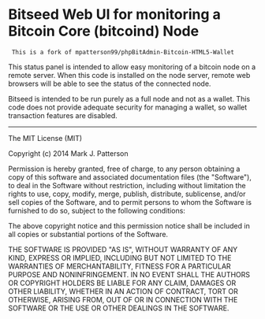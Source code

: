 Bitseed Web UI for monitoring a Bitcoin Core (bitcoind) Node
===========================================================================================
     This is a fork of mpatterson99/phpBitAdmin-Bitcoin-HTML5-Wallet

This status panel is intended to allow easy monitoring of a bitcoin node on a remote server. When this code is installed on the node server, remote web browsers will be able to see the status of the connected node.

Bitseed is intended to be run purely as a full node and not as a wallet. This code does not provide adequate security for managing a wallet, so wallet transaction features are disabled.

------------------------------------------------------------------------------------------------------------------
The MIT License (MIT)

Copyright (c) 2014 Mark J. Patterson

Permission is hereby granted, free of charge, to any person obtaining a copy
of this software and associated documentation files (the "Software"), to deal
in the Software without restriction, including without limitation the rights
to use, copy, modify, merge, publish, distribute, sublicense, and/or sell
copies of the Software, and to permit persons to whom the Software is
furnished to do so, subject to the following conditions:

The above copyright notice and this permission notice shall be included in
all copies or substantial portions of the Software.

THE SOFTWARE IS PROVIDED "AS IS", WITHOUT WARRANTY OF ANY KIND, EXPRESS OR
IMPLIED, INCLUDING BUT NOT LIMITED TO THE WARRANTIES OF MERCHANTABILITY,
FITNESS FOR A PARTICULAR PURPOSE AND NONINFRINGEMENT. IN NO EVENT SHALL THE
AUTHORS OR COPYRIGHT HOLDERS BE LIABLE FOR ANY CLAIM, DAMAGES OR OTHER
LIABILITY, WHETHER IN AN ACTION OF CONTRACT, TORT OR OTHERWISE, ARISING FROM,
OUT OF OR IN CONNECTION WITH THE SOFTWARE OR THE USE OR OTHER DEALINGS IN
THE SOFTWARE.
